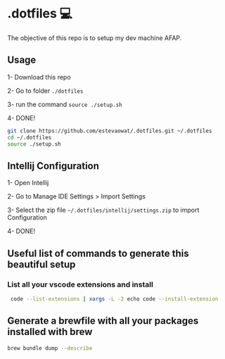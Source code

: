 # .dotfiles :computer:

The objective of this repo is to setup my dev machine AFAP.

## Usage

1- Download this repo

2- Go to folder `./dotfiles` 

3- run the command `source ./setup.sh` 

4- DONE!

```bash
git clone https://github.com/estevaowat/.dotfiles.git ~/.dotfiles
cd ~/.dotfiles
source ./setup.sh
```

## Intellij Configuration
1- Open Intellij

2- Go to Manage IDE Settings > Import Settings

3- Select the zip file `~/.dotfiles/intellij/settings.zip` to import Configuration

4- DONE!

## Useful list of commands to generate this beautiful setup

### List all your vscode extensions and install

```bash
 code --list-extensions | xargs -L -2 echo code --install-extension
```

## Generate a brewfile with all your packages installed with brew

```bash
brew bundle dump --describe
```
